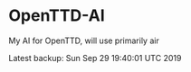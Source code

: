 # OpenTTD-AI
My AI for OpenTTD, will use primarily air

Latest backup: Sun Sep 29 19:40:01 UTC 2019
